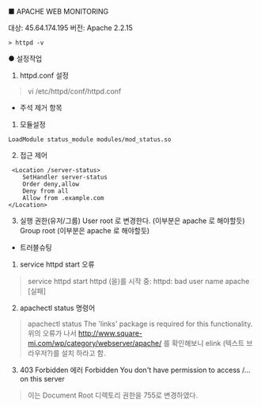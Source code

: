 ■ APACHE WEB MONITORING

대상: 45.64.174.195
버전: Apache 2.2.15
```
> httpd -v
```

● 설정작업
1. httpd.conf 설정
> vi /etc/httpd/conf/httpd.conf
* 주석 제거 항목 
1) 모듈설정
```
LoadModule status_module modules/mod_status.so
```
2) 접근 제어
```
 <Location /server-status>
    SetHandler server-status
    Order deny,allow
    Deny from all
    Allow from .example.com
</Location>
```
3) 실행 권한(유저/그룹)
User root 로 변경한다. (이부분은 apache 로 해야할듯)
Group root (이부분은 apache 로 해야할듯)

* 트러블슈팅
1. service httpd start 오류
> service httpd start
> httpd (을)를 시작 중: httpd: bad user name apache [실패]

2. apachectl status 명령어
> apachectl status
The 'links' package is required for this functionality.
위의 오류가 나서 
http://www.square-mi.com/wp/category/webserver/apache/
를 확인해보니
elink (텍스트 브라우저?)를 설치 하라고 함.

3. 403 Forbidden 에러
Forbidden
You don't have permission to access /... on this server
> 이는 Document Root 디렉토리 권한을 755로 변경하였다.
